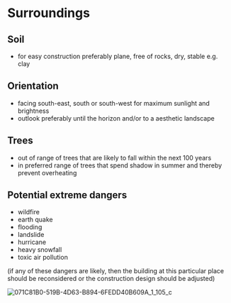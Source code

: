 # Surroundings

## Soil
- for easy construction preferably plane, free of rocks, dry, stable e.g. clay

## Orientation
- facing south-east, south or south-west for maximum sunlight and brightness
- outlook preferably until the horizon and/or to a aesthetic landscape

## Trees
- out of range of trees that are likely to fall within the next 100 years
- in preferred range of trees that spend shadow in summer and thereby prevent overheating

## Potential extreme dangers
- wildfire
- earth quake
- flooding
- landslide
- hurricane
- heavy snowfall
- toxic air pollution

(if any of these dangers are likely, then the building at this particular place should be reconsidered or the construction design should be adjusted)

![071C81B0-519B-4D63-B894-6FEDD40B609A_1_105_c](https://github.com/user-attachments/assets/b6078a4a-72cf-44b4-a156-16aba63e21b1)
